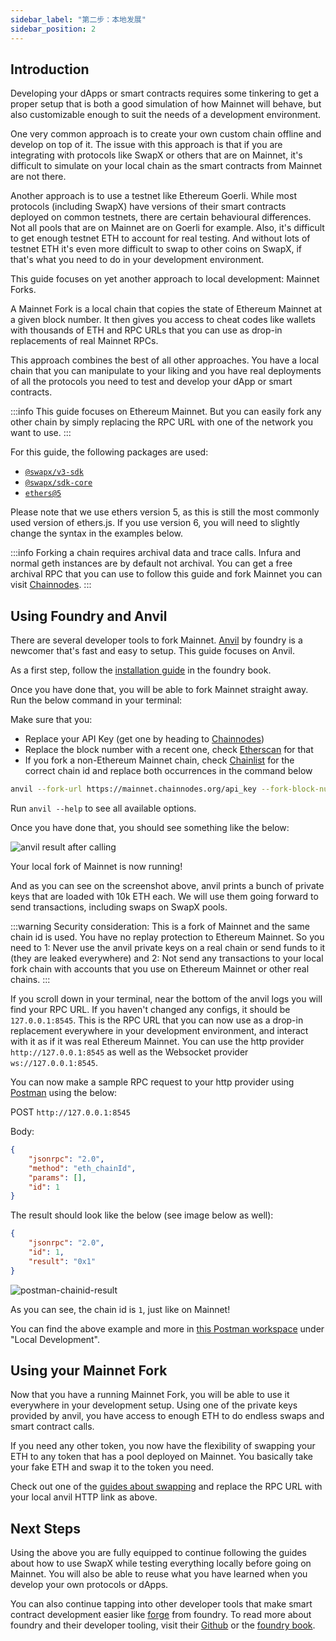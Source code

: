 ```yaml
---
sidebar_label: "第二步：本地发展"
sidebar_position: 2
---
```


## Introduction

Developing your dApps or smart contracts requires some tinkering to get a proper setup that is both a good simulation of how Mainnet will behave,
but also customizable enough to suit the needs of a development environment.

One very common approach is to create your own custom chain offline and develop on top of it.
The issue with this approach is that if you are integrating with protocols like SwapX or others that are on Mainnet, it's
difficult to simulate on your local chain as the smart contracts from Mainnet are not there.

Another approach is to use a testnet like Ethereum Goerli. While most protocols (including SwapX) have versions of their smart contracts
deployed on common testnets, there are certain behavioural differences. Not all pools that are on Mainnet are on Goerli for example.
Also, it's difficult to get enough testnet ETH to account for real testing. And without lots of testnet ETH it's even more difficult
to swap to other coins on SwapX, if that's what you need to do in your development environment.

This guide focuses on yet another approach to local development: Mainnet Forks.

A Mainnet Fork is a local chain that copies the state of Ethereum Mainnet at a given block number. It then gives you access to cheat codes
like wallets with thousands of ETH and RPC URLs that you can use as drop-in replacements of real Mainnet RPCs.

This approach combines the best of all other approaches. You have a local chain that you can manipulate to your liking
and you have real deployments of all the protocols you need to test and develop your dApp or smart contracts.

:::info
This guide focuses on Ethereum Mainnet. But you can easily fork any other chain by simply replacing the RPC URL with
one of the network you want to use.
:::

For this guide, the following packages are used:

- [`@swapx/v3-sdk`](https://www.npmjs.com/package/@swapx/v3-sdk)
- [`@swapx/sdk-core`](https://www.npmjs.com/package/@swapx/sdk-core)
- [`ethers@5`](https://www.npmjs.com/package/ethers)

Please note that we use ethers version 5, as this is still the most commonly used version of ethers.js.
If you use version 6, you will need to slightly change the syntax in the examples below.

:::info
Forking a chain requires archival data and trace calls. Infura and normal geth instances are by default not archival.
You can get a free archival RPC that you can use to follow this guide and fork Mainnet you can visit [Chainnodes](https://www.chainnodes.org/).
:::

## Using Foundry and Anvil

There are several developer tools to fork Mainnet.
[Anvil](https://github.com/foundry-rs/foundry/blob/master/anvil/README.md) by foundry is a newcomer that's fast and easy to setup.
This guide focuses on Anvil.

As a first step, follow the [installation guide](https://book.getfoundry.sh/getting-started/installation) in the foundry book.

Once you have done that, you will be able to fork Mainnet straight away. Run the below command in your terminal:

Make sure that you:

- Replace your API Key (get one by heading to [Chainnodes](https://app.chainnodes.org/))
- Replace the block number with a recent one, check [Etherscan](https://etherscan.io/) for that
- If you fork a non-Ethereum Mainnet chain, check [Chainlist](https://chainlist.org/) for the correct chain id and replace both occurrences in the command below

```bash
anvil --fork-url https://mainnet.chainnodes.org/api_key --fork-block-number 17480237 --fork-chain-id 1 --chain-id 1
```

Run `anvil --help` to see all available options.

Once you have done that, you should see something like the below:

<img 
  src="/img/anvil-result.png" 
  alt="anvil result after calling" 
/>

Your local fork of Mainnet is now running!

And as you can see on the screenshot above, anvil prints a bunch of private keys that are loaded with 10k ETH each.
We will use them going forward to send transactions, including swaps on SwapX pools.

:::warning
Security consideration: This is a fork of Mainnet and the same chain id is used. You have no replay protection to Ethereum Mainnet. So you need to 1: Never use the anvil private keys on a real chain or send funds to it
(they are leaked everywhere) and 2: Not send any transactions to your local fork chain with accounts that you use on Ethereum Mainnet or other real chains.
:::

If you scroll down in your terminal, near the bottom of the anvil logs you will find your RPC URL.
If you haven't changed any configs, it should be `127.0.0.1:8545`.
This is the RPC URL that you can now use as a drop-in replacement everywhere in your development environment, and interact with it
as if it was real Ethereum Mainnet. You can use the http provider `http://127.0.0.1:8545` as well as the Websocket provider `ws://127.0.0.1:8545`.

You can now make a sample RPC request to your http provider using [Postman](https://www.postman.com/) using the below:

POST `http://127.0.0.1:8545`

Body:

```JSON
{
    "jsonrpc": "2.0",
    "method": "eth_chainId",
    "params": [],
    "id": 1
}
```

The result should look like the below (see image below as well):

```JSON
{
    "jsonrpc": "2.0",
    "id": 1,
    "result": "0x1"
}
```

<img 
  src="/img/postman-chainid-result.png" 
  alt="postman-chainid-result" 
/>

As you can see, the chain id is `1`, just like on Mainnet!

You can find the above example and more in [this Postman workspace](https://www.postman.com/chainnodes/workspace/SwapX-examples) under "Local Development".

## Using your Mainnet Fork

Now that you have a running Mainnet Fork, you will be able to use it everywhere in your development setup.
Using one of the private keys provided by anvil, you have access to enough ETH to do endless swaps and smart contract calls.

If you need any other token, you now have the flexibility of swapping your ETH to any token that has a pool deployed on Mainnet.
You basically take your fake ETH and swap it to the token you need.

Check out one of the [guides about swapping](swaps/02-trading) and replace the RPC URL with your local anvil HTTP link as above.

## Next Steps

Using the above you are fully equipped to continue following the guides about how to use SwapX while testing everything locally before
going on Mainnet. You will also be able to reuse what you have learned when you develop your own protocols or dApps.

You can also continue tapping into other developer tools that make smart contract development easier like [forge](https://github.com/foundry-rs/foundry/tree/master/forge) from foundry.
To read more about foundry and their developer tooling, visit their [Github](https://github.com/foundry-rs/foundry) or the [foundry book](https://book.getfoundry.sh/).
